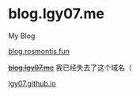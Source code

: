 # blog.lgy07.me

My Blog

[blog.rosmontis.fun](https://blog.rosmontis.fun)

~~[blog.lgy07.me](http://blog.lgy07.me)~~ 我已经失去了这个域名（

[lgy07.github.io](http://lgy07.github.io)
